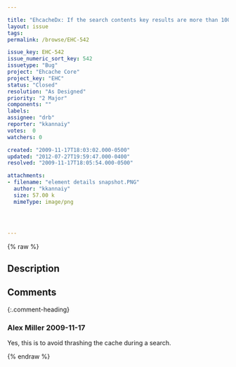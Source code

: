 ```yaml
---

title: "EhcacheDx: If the search contents key results are more than 100 elements, then Result appears as >=100. Is this expected?"
layout: issue
tags: 
permalink: /browse/EHC-542

issue_key: EHC-542
issue_numeric_sort_key: 542
issuetype: "Bug"
project: "Ehcache Core"
project_key: "EHC"
status: "Closed"
resolution: "As Designed"
priority: "2 Major"
components: ""
labels: 
assignee: "drb"
reporter: "kkannaiy"
votes:  0
watchers: 0

created: "2009-11-17T18:03:02.000-0500"
updated: "2012-07-27T19:59:47.000-0400"
resolved: "2009-11-17T18:05:54.000-0500"

attachments:
- filename: "element details snapshot.PNG"
  author: "kkannaiy"
  size: 57.00 k
  mimeType: image/png




---
```


{% raw %}

## Description

<div markdown="1" class="description">



</div>

## Comments


{:.comment-heading}
### **Alex Miller** <span class="date">2009-11-17</span>

<div markdown="1" class="comment">

Yes, this is to avoid thrashing the cache during a search.

</div>



{% endraw %}
